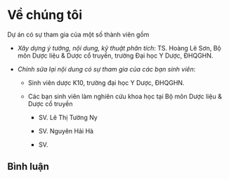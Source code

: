 # Về chúng tôi
Dự án có sự tham gia của một số thành viên gồm

- *Xây dựng ý tưởng, nội dung, kỹ thuật phân tích*: TS. Hoàng Lê Sơn, Bộ môn Dược liệu & Dược cổ truyền, trường Đại học Y Dược, ĐHQGHN.

- *Chỉnh sửa lại nội dung có sự tham gia của các bạn sinh viên*:

    - Sinh viên dược K10, trường đại học Y Dược, ĐHQGHN.

    - Các bạn sinh viên làm nghiên cứu khoa học tại Bộ môn Dược liệu & Dược cổ truyền

        - SV. Lê Thị Tường Ny
        
        - SV. Nguyên Hải Hà
        
        - SV. 

## Bình luận

<div id="giscus-container"></div>
<script src="https://giscus.app/client.js"
        data-repo="hoangson0787/CSDL-duoc-lieu"
        data-repo-id="R_kgDONbMRNA"
        data-category="Duoc lieu"
        data-category-id="DIC_kwDONbMRNM4ClklR"
        data-mapping="pathname"
        data-strict="0"
        data-reactions-enabled="1"
        data-emit-metadata="1"
        data-input-position="bottom"
        data-theme="light"
        data-lang="en"
        crossorigin="anonymous"
        async>
</script>

